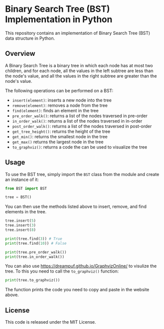 # Binary Search Tree (BST) Implementation in Python
This repository contains an implementation of Binary Search Tree (BST) data structure in Python.


## Overview
A Binary Search Tree is a binary tree in which each node has at most two children, and for each node, all the values in the left subtree are less than the node's value, and all the values in the right subtree are greater than the node's value.

The following operations can be performed on a BST:

- `insert(element)`: inserts a new node into the tree
- `remove(element)`: removes a node from the tree
- `find(element)`: finds an element in the tree
- `pre_order_walk()`: returns a list of the nodes traversed in pre-order
- `in_order_walk()`: returns a list of the nodes traversed in in-order
- `post_order_walk()`: returns a list of the nodes traversed in post-order
- `get_tree_height()`: returns the height of the tree
- `get_min()`: returns the smallest node in the tree
- `get_max()` returns the largest node in the tree
- `to_graphviz()`: returns a code the can be used to visualize the tree

## Usage
To use the BST tree, simply import the `BST` class from the module and create an instance of it:
```python
from BST import BST

tree = BST()
```

You can then use the methods listed above to insert, remove, and find elements in the tree.

```python
tree.insert(5)
tree.insert(3)
tree.insert(8)

print(tree.find(3)) # True
print(tree.find(10)) # False

print(tree.pre_order_walk()) 
print(tree.in_order_walk()) 
```

You can also use https://dreampuf.github.io/GraphvizOnline/ to visulize the tree.
To this you need to call the `to_graphviz()` function:
```python
print(tree.to_graphviz())
```
The function prints the code you need to copy and paste in the website above.



## License
This code is released under the MIT License.
